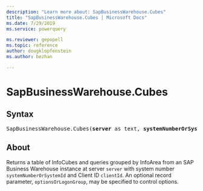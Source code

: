 ```yaml
---
description: "Learn more about: SapBusinessWarehouse.Cubes"
title: "SapBusinessWarehouse.Cubes | Microsoft Docs"
ms.date: 7/29/2019
ms.service: powerquery

ms.reviewer: gepopell
ms.topic: reference
author: dougklopfenstein
ms.author: bezhan

---
```

# SapBusinessWarehouse.Cubes

## Syntax

<pre>
SapBusinessWarehouse.Cubes(<b>server</b> as text, <b>systemNumberOrSystemId</b> as text, <b>clientId</b> as text, optional <b>optionsOrLogonGroup</b> as any, optional <b>options</b> as nullable record) as table
</pre>

## About
Returns a table of InfoCubes and queries grouped by InfoArea from an SAP Business Warehouse instance at server `server` with system number `systemNumberOrSystemId` and Client ID `clientId`. An optional record parameter, `optionsOrLogonGroup`, may be specified to control options. 
